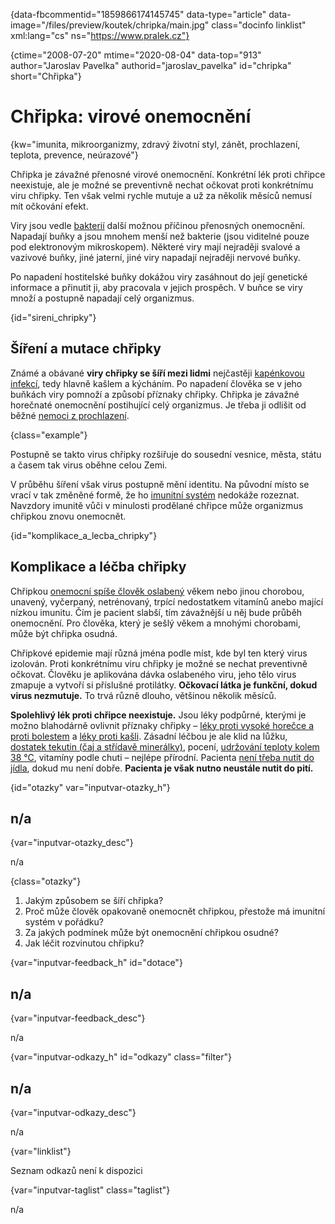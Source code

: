
{data-fbcommentid="1859866174145745" data-type="article" data-image="/files/preview/koutek/chripka/main.jpg" class="docinfo linklist" xml:lang="cs" ns="https://www.pralek.cz"}

{ctime="2008-07-20" mtime="2020-08-04" data-top="913" author="Jaroslav Pavelka" authorid="jaroslav_pavelka" id="chripka" short="Chřipka"}

# Chřipka: virové onemocnění

<!-- generated attribute kw by user_updatekw.sh on 2020-09-22, do not edit -->

{kw="imunita, mikroorganizmy, zdravý životní styl, zánět, prochlazení, teplota, prevence, neúrazové"}

Chřipka je závažné přenosné virové onemocnění. Konkrétní lék proti chřipce neexistuje, ale je možné se preventivně nechat očkovat proti konkrétnímu viru chřipky. Ten však velmi rychle mutuje a už za několik měsíců nemusí mít očkování efekt.

Viry jsou vedle [bakterií][1] další možnou příčinou přenosných onemocnění. Napadají buňky a jsou mnohem menší než bakterie (jsou viditelné pouze pod elektronovým mikroskopem). Některé viry mají nejraději svalové a vazivové buňky, jiné jaterní, jiné viry napadají nejraději nervové buňky.

Po napadení hostitelské buňky dokážou viry zasáhnout do její genetické informace a přinutit ji, aby pracovala v jejich prospěch. V buňce se viry množí a postupně napadají celý organizmus.

{id="sireni_chripky"}

## Šíření a mutace chřipky

Známé a obávané **viry chřipky se šíří mezi lidmi** nejčastěji [kapénkovou infekcí][2], tedy hlavně kašlem a kýcháním. Po napadení člověka se v jeho buňkách viry pomnoží a způsobí příznaky chřipky. Chřipka je závažné horečnaté onemocnění postihující celý organizmus. Je třeba ji odlišit od běžné [nemoci z prochlazení][3].

{class="example"}

Postupně se takto virus chřipky rozšiřuje do sousední vesnice, města, státu a časem tak virus oběhne celou Zemi.

V průběhu šíření však virus postupně mění identitu. Na původní místo se vrací v tak změněné formě, že ho [imunitní systém][4] nedokáže rozeznat. Navzdory imunitě vůči v minulosti prodělané chřipce může organizmus chřipkou znovu onemocnět.

{id="komplikace\_a\_lecba_chripky"}

## Komplikace a léčba chřipky

Chřipkou [onemocní spíše člověk oslabený][5] věkem nebo jinou chorobou, unavený, vyčerpaný, netrénovaný, trpící nedostatkem vitamínů anebo mající nízkou imunitu. Čím je pacient slabší, tím závažnější u něj bude průběh onemocnění. Pro člověka, který je sešlý věkem a mnohými chorobami, může být chřipka osudná.

Chřipkové epidemie mají různá jména podle míst, kde byl ten který virus izolován. Proti konkrétnímu viru chřipky je možné se nechat preventivně očkovat. Člověku je aplikována dávka oslabeného viru, jeho tělo virus zmapuje a vytvoří si příslušné protilátky. **Očkovací látka je funkční, dokud virus nezmutuje.** To trvá různě dlouho, většinou několik měsíců.

**Spolehlivý lék proti chřipce neexistuje.** Jsou léky podpůrné, kterými je možno blahodárně ovlivnit příznaky chřipky – [léky proti vysoké horečce a proti bolestem][6] a [léky proti kašli][7]. Zásadní léčbou je ale klid na lůžku, [dostatek tekutin (čaj a střídavě minerálky)][8], pocení, [udržování teploty kolem 38 °C][3], vitamíny podle chuti – nejlépe přírodní. Pacienta [není třeba nutit do jídla][9], dokud mu není dobře. **Pacienta je však nutno neustále nutit do pití.**

{id="otazky" var="inputvar-otazky_h"}

## n/a

{var="inputvar-otazky_desc"}

n/a

{class="otazky"}

  1. Jakým způsobem se šíří chřipka?
  2. Proč může člověk opakovaně onemocnět chřipkou, přestože má imunitní systém v pořádku?
  3. Za jakých podmínek může být onemocnění chřipkou osudné?
  4. Jak léčit rozvinutou chřipku?

{var="inputvar-feedback_h" id="dotace"}

## n/a

{var="inputvar-feedback_desc"}

n/a

{var="inputvar-odkazy_h" id="odkazy" class="filter"}

## n/a

{var="inputvar-odkazy_desc"}

n/a

{var="linklist"}

Seznam odkazů není k dispozici

{var="inputvar-taglist" class="taglist"}

n/a

 [1]: bakterie
 [2]: ryma_a_smrkani
 [3]: teplota
 [4]: imunita
 [5]: jak_neonemocnet
 [6]: leky_proti_bolesti
 [7]: kasel_a_typy_kasle
 [8]: prijem_tekutin
 [9]: funkcni_poruchy_traveni

